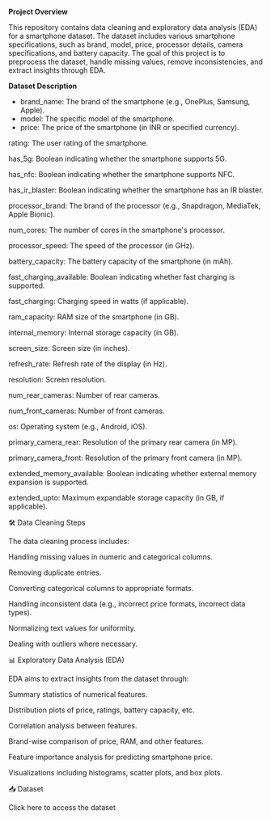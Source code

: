**Project Overview**

This repository contains data cleaning and exploratory data analysis (EDA) for a smartphone dataset. The dataset includes various smartphone specifications, such as brand, model, price, processor details, camera specifications, and battery capacity. The goal of this project is to preprocess the dataset, handle missing values, remove inconsistencies, and extract insights through EDA.

**Dataset Description**

- brand_name: The brand of the smartphone (e.g., OnePlus, Samsung, Apple).
- model: The specific model of the smartphone.
- price: The price of the smartphone (in INR or specified currency).

rating: The user rating of the smartphone.

has_5g: Boolean indicating whether the smartphone supports 5G.

has_nfc: Boolean indicating whether the smartphone supports NFC.

has_ir_blaster: Boolean indicating whether the smartphone has an IR blaster.

processor_brand: The brand of the processor (e.g., Snapdragon, MediaTek, Apple Bionic).

num_cores: The number of cores in the smartphone's processor.

processor_speed: The speed of the processor (in GHz).

battery_capacity: The battery capacity of the smartphone (in mAh).

fast_charging_available: Boolean indicating whether fast charging is supported.

fast_charging: Charging speed in watts (if applicable).

ram_capacity: RAM size of the smartphone (in GB).

internal_memory: Internal storage capacity (in GB).

screen_size: Screen size (in inches).

refresh_rate: Refresh rate of the display (in Hz).

resolution: Screen resolution.

num_rear_cameras: Number of rear cameras.

num_front_cameras: Number of front cameras.

os: Operating system (e.g., Android, iOS).

primary_camera_rear: Resolution of the primary rear camera (in MP).

primary_camera_front: Resolution of the primary front camera (in MP).

extended_memory_available: Boolean indicating whether external memory expansion is supported.

extended_upto: Maximum expandable storage capacity (in GB, if applicable).

🛠️ Data Cleaning Steps

The data cleaning process includes:

Handling missing values in numeric and categorical columns.

Removing duplicate entries.

Converting categorical columns to appropriate formats.

Handling inconsistent data (e.g., incorrect price formats, incorrect data types).

Normalizing text values for uniformity.

Dealing with outliers where necessary.

📊 Exploratory Data Analysis (EDA)

EDA aims to extract insights from the dataset through:

Summary statistics of numerical features.

Distribution plots of price, ratings, battery capacity, etc.

Correlation analysis between features.

Brand-wise comparison of price, RAM, and other features.

Feature importance analysis for predicting smartphone price.

Visualizations including histograms, scatter plots, and box plots.

📥 Dataset

Click here to access the dataset
